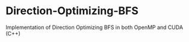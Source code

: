 # Direction-Optimizing-BFS
Implementation of Direction Optimizing BFS in both OpenMP and CUDA (C++)
